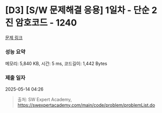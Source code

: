 # [D3] [S/W 문제해결 응용] 1일차 - 단순 2진 암호코드 - 1240 

[문제 링크](https://swexpertacademy.com/main/code/problem/problemDetail.do?contestProbId=AV15FZuqAL4CFAYD) 

### 성능 요약

메모리: 5,840 KB, 시간: 5 ms, 코드길이: 1,442 Bytes

### 제출 일자

2025-05-14 04:26



> 출처: SW Expert Academy, https://swexpertacademy.com/main/code/problem/problemList.do
